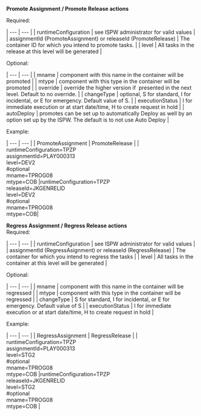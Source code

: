
**Promote Assignment / Promote Release actions** 

Required:


| --- | --- |
| runtimeConfiguration | see ISPW administrator for valid values |
| assignmentId (PromoteAssignment) or releaseId (PromoteRelease) | The container ID for which you intend to promote tasks. |
| level | All tasks in the release at this level will be generated |

Optional:


| --- | --- |
| mname | component with this name in the container will be promoted |
| mtype | component with this type in the container will be promoted |
| override | override the higher version if  presented in the next level. Default to no override. |
| changeType | optional, S for standard, I for incidental, or E for emergency. Default value of S. |
| executionStatus | I for immediate execution or at start date/time, H to create request in hold |
| autoDeploy | promotes can be set up to automatically Deploy as well by an option set up by the ISPW. The default is to not use Auto Deploy |

Example:


| --- | --- |
| PromoteAssignment | PromoteRelease |
| runtimeConfiguration=TPZP  <br>assignmentId=PLAY000313  <br>level=DEV2  <br>#optional  <br>mname=TPROG08  <br>mtype=COB |runtimeConfiguration=TPZP  <br>releaseId=JKGENRELID  <br>level=DEV2  <br>#optional  <br>mname=TPROG08  <br>mtype=COB|


**Regress Assignment / Regress Release actions**  
Required:


| --- | --- |
| runtimeConfiguration | see ISPW administrator for valid values |
| assignmentId (RegressAsignment) or releaseId (RegressRelease) | The container for which you intend to regress the tasks |
| level | All tasks in the container at this level will be generated |

Optional:


| --- | --- |
| mname | component with this name in the container will be regressed |
| mtype | component with this type in the container will be regressed |
| changeType | S for standard, I for incidental, or E for emergency. Default value of S |
| executionStatus | I for immediate execution or at start date/time, H to create request in hold |

Example:


| --- | --- |
| RegressAssignment | RegressRelease |
| runtimeConfiguration=TPZP  <br>assignmentId=PLAY000313  <br>level=STG2  <br>#optional  <br>mname=TPROG08  <br>mtype=COB  |runtimeConfiguration=TPZP <br>releaseId=JKGENRELID  <br>level=STG2  <br>#optional  <br>mname=TPROG08  <br>mtype=COB |